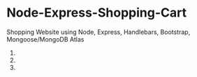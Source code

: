 # Node-Express-Shopping-Cart

Shopping Website using Node, Express, Handlebars, Bootstrap, Mongoose/MongoDB Atlas

1.
2.
3.

